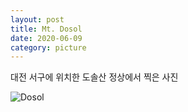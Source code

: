 ```yaml
---
layout: post
title: Mt. Dosol
date: 2020-06-09
category: picture
---
```


대전 서구에 위치한 도솔산 정상에서 찍은 사진

![Dosol](/media/picture/20200609/20200609_112548.jpg)